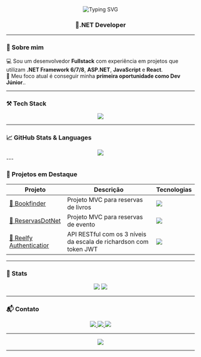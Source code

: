 <div align="center">
  <img src="https://readme-typing-svg.herokuapp.com?font=Fira+Code&size=22&pause=1000&color=F7F7F7&center=true&vCenter=true&width=435&lines=Hello%2C+my+name+is+Thiago;Olá%2C+meu+nome+é+Thiago" alt="Typing SVG" />
</div>

<h3 align="center">🚀.NET Developer</h3>

---


### 🧠 Sobre mim

💻 Sou um desenvolvedor **Fullstack** com experiência em projetos que utilizam **.NET Framework 6/7/8**, **ASP.NET**, **JavaScript** e **React**.  
🎯 Meu foco atual é conseguir minha **primeira oportunidade como Dev Júnior**..

---

### ⚒️ Tech Stack

<div align="center">
  <img src="https://skillicons.dev/icons?i=cs,azure,dotnet,js,git,github" />
</div>

---

### 📈 GitHub Stats & Languages

<div align="center">
<picture>
  <source
    srcset="https://github-readme-stats.vercel.app/api?username=Th1ago23&show_icons=true&theme=dark"
    media="(prefers-color-scheme: dark)"
  />
  <source
    srcset="https://github-readme-stats.vercel.app/api?username=Th1ago23&show_icons=true"
    media="(prefers-color-scheme: light), (prefers-color-scheme: no-preference)"
  />
  <img src="https://github-readme-stats.vercel.app/api?username=Th1ago23&show_icons=true" />
</picture>
</div>
---

### 📌 Projetos em Destaque

| Projeto | Descrição | Tecnologias |
|--------|-----------|-------------|
| [📖 Bookfinder ](https://github.com/Th1ago23/Daily-Task-API) | Projeto MVC para reservas de livros | <img src="https://skillicons.dev/icons?i=cs,dotnet,postgresql,git,github" /> |
| [🪪 ReservasDotNet ](https://github.com/Th1ago23/Auth-System) | Projeto MVC para reservas de evento | <img src="https://skillicons.dev/icons?i=cs,dotnet,postgresql,git,github" /> |
| [📱 Reelfy Authenticatior](https://github.com/Th1ago23/ReactNativeApp) | API RESTful com os 3 níveis da escala de richardson com token JWT | <img src="https://skillicons.dev/icons?i=cs,dotnet,postgresql,git,github,azure" /> |

---

### 🧩 Stats

<div align="center">
  <img src="https://github-profile-summary-cards.vercel.app/api/cards/profile-details?username=Th1ago23&theme=tokyonight" />
  
  <img src="https://github-readme-streak-stats.herokuapp.com?user=Th1ago23&theme=radical&hide_border=true" />
</div>

---

### 📬 Contato

<div align="center">
  <a href="mailto:thiago.peixots@gmail.com">
    <img src="https://img.shields.io/badge/Gmail-D14836?style=for-the-badge&logo=gmail&logoColor=white" />
  </a>
  <a href="https://www.linkedin.com/in/thiagopeixotosantos/">
    <img src="https://img.shields.io/badge/LinkedIn-0A66C2?style=for-the-badge&logo=linkedin&logoColor=white" />
  </a>
  <a href="https://github.com/Th1ago23">
    <img src="https://img.shields.io/badge/GitHub-000?style=for-the-badge&logo=github&logoColor=white" />
  </a>
</div>

---

<div align="center">
  <img src="https://quotes-github-readme.vercel.app/api?type=horizontal&theme=radical" />
</div>

---


